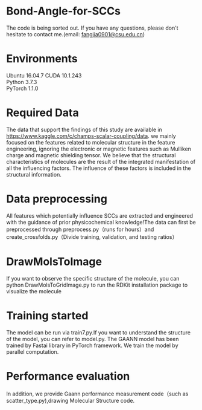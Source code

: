 # Bond-Angle-for-SCCs
The code is being sorted out. If you have any questions, please don't hesitate to contact me.(email: fangjia0901@csu.edu.cn)

Environments
===
Ubuntu 16.04.7 
CUDA 10.1.243  
Python 3.7.3  
PyTorch 1.1.0 

Required Data
===
The data that support the findings of this study are available in https://www.kaggle.com/c/champs-scalar-coupling/data. we mainly focused on the features related to molecular structure in the feature engineering, ignoring the electronic or magnetic features such as Mulliken charge and magnetic shielding tensor. We believe that the structural characteristics of molecules are the result of the integrated manifestation of all the influencing factors. The influence of these factors is included in the structural information.

Data preprocessing
===
All features which potentially influence SCCs are extracted and engineered with the guidance of prior physicochemical knowledge!The data can first be preprocessed through preprocess.py（runs for hours）and create_crossfolds.py（Divide training, validation, and testing ratios）

DrawMolsToImage
===
If you want to observe the specific structure of the molecule, you can python DrawMolsToGridImage.py to run the RDKit installation package to visualize the molecule

Training started
====
The model can be run via train7.py.If you want to understand the structure of the model, you can refer to model.py. The GAANN model has been trained by Fastai library in PyTorch framework. We train the model by parallel computation.  

Performance evaluation
===
In addition, we provide Gaann performance measurement code（such as scatter_type.py),drawing Molecular Structure code.
